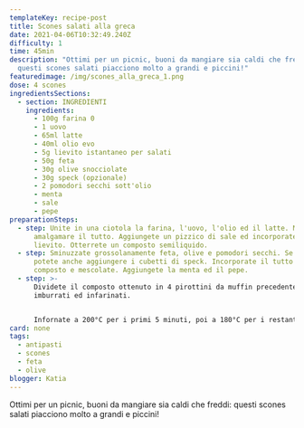 ```yaml
---
templateKey: recipe-post
title: Scones salati alla greca
date: 2021-04-06T10:32:49.240Z
difficulty: 1
time: 45min
description: "Ottimi per un picnic, buoni da mangiare sia caldi che freddi:
  questi scones salati piacciono molto a grandi e piccini!"
featuredimage: /img/scones_alla_greca_1.png
dose: 4 scones
ingredientsSections:
  - section: INGREDIENTI
    ingredients:
      - 100g farina 0
      - 1 uovo
      - 65ml latte
      - 40ml olio evo
      - 5g lievito istantaneo per salati
      - 50g feta
      - 30g olive snocciolate
      - 30g speck (opzionale)
      - 2 pomodori secchi sott'olio
      - menta
      - sale
      - pepe
preparationSteps:
  - step: Unite in una ciotola la farina, l'uovo, l'olio ed il latte. Mescolate per
      amalgamare il tutto. Aggiungete un pizzico di sale ed incorporate anche il
      lievito. Otterrete un composto semiliquido.
  - step: Sminuzzate grossolanamente feta, olive e pomodori secchi. Se volete,
      potete anche aggiungere i cubetti di speck. Incorporate il tutto nel
      composto e mescolate. Aggiungete la menta ed il pepe.
  - step: >-
      Dividete il composto ottenuto in 4 pirottini da muffin precedentemente
      imburrati ed infarinati.


      Infornate a 200°C per i primi 5 minuti, poi a 180°C per i restanti 25 minuti.
card: none
tags:
  - antipasti
  - scones
  - feta
  - olive
blogger: Katia
---
```

Ottimi per un picnic, buoni da mangiare sia caldi che freddi: questi scones salati piacciono molto a grandi e piccini!